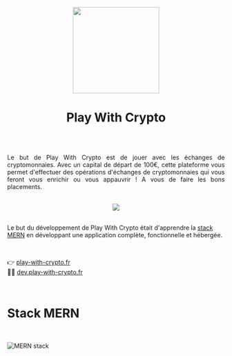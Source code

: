 <div  align=center>
<img src='https://raw.githubusercontent.com/ugo-prenat/play_with_crypto/main/client/src/img/logo.png' width='200px' />
</div>

<h1 align="center">Play With Crypto</h1>

<br>
<br>

<p align="justify">
Le but de Play With Crypto est de jouer avec les échanges de cryptomonnaies.  
Avec un capital de départ de 100€, cette plateforme vous permet d'effectuer des opérations d'échanges de cryptomonnaies qui vous feront vous enrichir ou vous appauvrir ! A vous de faire les bons placements.
</p>

<br>

<div align='center'>
  <img src='https://user-images.githubusercontent.com/53117589/148647369-95541fb5-44a2-4ca4-a8ef-5c1b57bcc33b.gif' />
</div>
  
<br>

Le but du développement de Play With Crypto était d'apprendre la  [stack MERN](https://www.bocasay.com/fr/quoi-mern-stack/)  en développant une application complète, fonctionnelle et hébergée.

<br>

👉 [play-with-crypto.fr](https://play-with-crypto.fr)<br>
👷‍♂️ [dev.play-with-crypto.fr](https://dev.play-with-crypto.fr)

<br>

# Stack MERN

<br>

![MERN stack](https://miro.medium.com/max/1400/1*cvYbP3NxBOxSNScEAik7vQ.png)

